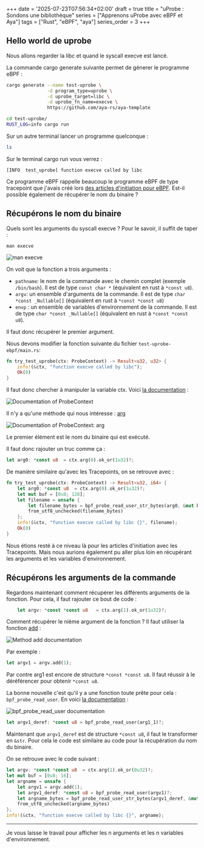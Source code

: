 +++
date = '2025-07-23T07:56:34+02:00'
draft = true
title = "uProbe : Sondons une bibliothèque"
series = ["Apprenons uProbe avec eBPF et Aya"]
tags = ["Rust", "eBPF", "aya"]
series_order = 3
+++

## Hello world de uprobe

Nous allons regarder la libc et quand le syscall execve est lancé.

La commande cargo generate suivante permet de génerer le programme eBPF :

```Bash
cargo generate --name test-uprobe \
               -d program_type=uprobe \
               -d uprobe_target=libc \
               -d uprobe_fn_name=execve \
               https://github.com/aya-rs/aya-template
```

```Bash
cd test-uprobe/
RUST_LOG=info cargo run
```

Sur un autre terminal lancer un programme quelconque :
```Bash
ls
```

Sur le terminal cargo run vous verrez :
```
[INFO  test_uprobe] function execve called by libc
```

Ce programme eBPF rappelle beaucoup le programme eBPF de type tracepoint que j'avais créé lors [des articles d'initiation pour eBPF](https://medium.com/@littel.jo/sinitier-%C3%A0-ebpf-avec-aya-c9d570560261). Est-il possible également de récupérer le nom du binaire ?

## Récupérons le nom du binaire

Quels sont les arguments du syscall execve ? Pour le savoir, il suffit de taper :
```
man execve
```

![man execve](https://dev-to-uploads.s3.amazonaws.com/uploads/articles/rjyu4ran2cxh5gpldyoq.png)

On voit que la fonction a trois arguments :
* `pathname`: le nom de la commande avec le chemin complet (exemple `/bin/bash`). Il est de type `const char *` (équivalent en rust à `*const u8`).
* `argv`: un ensemble d'arguments de la commande. Il est de type `char *const _Nullable[]` (équivalent en rust à `*const *const u8`)
* `envp` : un ensemble de variables d'environnement de la commande. Il est de type `char *const _Nullable[]` (équivalent en rust à `*const *const u8`).

Il faut donc récupérer le premier argument.

Nous devons modifier la fonction suivante du fichier `test-uprobe-ebpf/main.rs`:

```Rust
fn try_test_uprobe(ctx: ProbeContext) -> Result<u32, u32> {
    info!(&ctx, "function execve called by libc");
    Ok(0)
}
```

Il faut donc chercher à manipuler la variable ctx. Voici [la documentation](https://docs.rs/aya-ebpf/latest/aya_ebpf/programs/probe/struct.ProbeContext.html) :

![Documentation of ProbeContext](https://dev-to-uploads.s3.amazonaws.com/uploads/articles/fsd4lhe89zgzpqito4bd.png)

Il n'y a qu'une méthode qui nous intéresse : [arg](https://docs.rs/aya-ebpf/latest/aya_ebpf/programs/probe/struct.ProbeContext.html#method.arg)

![Documentation of ProbeContext: arg](https://dev-to-uploads.s3.amazonaws.com/uploads/articles/s2dvmyb8derdhr1luf6e.png)

Le premier élément est le nom du binaire qui est exécuté.

Il faut donc rajouter un truc comme ça :

```Rust
let arg0: *const u8  = ctx.arg(0).ok_or(1u32)?;
```

De manière similaire qu'avec les Tracepoints, on se retrouve avec :

```Rust
fn try_test_uprobe(ctx: ProbeContext) -> Result<u32, i64> {
    let arg0: *const u8  = ctx.arg(0).ok_or(1u32)?;
    let mut buf = [0u8; 128];
    let filename = unsafe {
        let filename_bytes = bpf_probe_read_user_str_bytes(arg0, &mut buf)?;
        from_utf8_unchecked(filename_bytes)
    };
    info!(&ctx, "function execve called by libc {}", filename);
    Ok(0)
}
```

Nous étions resté à ce niveau là pour les articles d'initiation avec les Tracepoints. Mais nous aurions également pu aller plus loin en récupérant les arguments et les variables d'environnement.

## Récupérons les arguments de la commande

Regardons maintenant comment récupérer les différents arguments de la fonction. Pour cela, il faut rajouter ce bout de code :
```Rust
    let argv: *const *const u8   = ctx.arg(1).ok_or(1u32)?;
```

Comment récupérer le nième argument de la fonction ? Il faut utiliser la fonction [add](https://doc.rust-lang.org/core/primitive.pointer.html#method.add) :

![Method add documentation](https://dev-to-uploads.s3.amazonaws.com/uploads/articles/zx5o7dq3u99o2tl5mtog.png)

Par exemple :

```Rust
let argv1 = argv.add(1);
```

Par contre arg1 est encore de structure `*const *const u8`. Il faut réussir à le déréférencer pour obtenir `*const u8`.

La bonne nouvelle c'est qu'il y a une fonction toute prête pour cela : `bpf_probe_read_user`. En voici [la documentation](https://docs.rs/aya-ebpf/latest/aya_ebpf/helpers/fn.bpf_probe_read_user.html) :

![bpf_probe_read_user documentation](https://dev-to-uploads.s3.amazonaws.com/uploads/articles/d4azamrdz6sgxrnvwp90.png)

```Rust
let argv1_deref: *const u8 = bpf_probe_read_user(arg1_1)?;
```
Maintenant que `argv1_deref` est de structure `*const u8`, il faut le transformer en `&str`. Pour cela le code est similaire au code pour la récupération du nom du binaire.

On se retrouve avec le code suivant :
```Rust
let argv: *const *const u8  = ctx.arg(1).ok_or(0u32)?;
let mut buf = [0u8; 16];
let argname = unsafe {
    let argv1 = argv.add(1);
    let argv1_deref: *const u8 = bpf_probe_read_user(argv1)?;
    let argname_bytes = bpf_probe_read_user_str_bytes(argv1_deref, &mut buf)?;
    from_utf8_unchecked(argname_bytes)
};
info!(&ctx, "function execve called by libc {}", argname);
```

---

Je vous laisse le travail pour afficher les n arguments et les n variables d'environnement.
